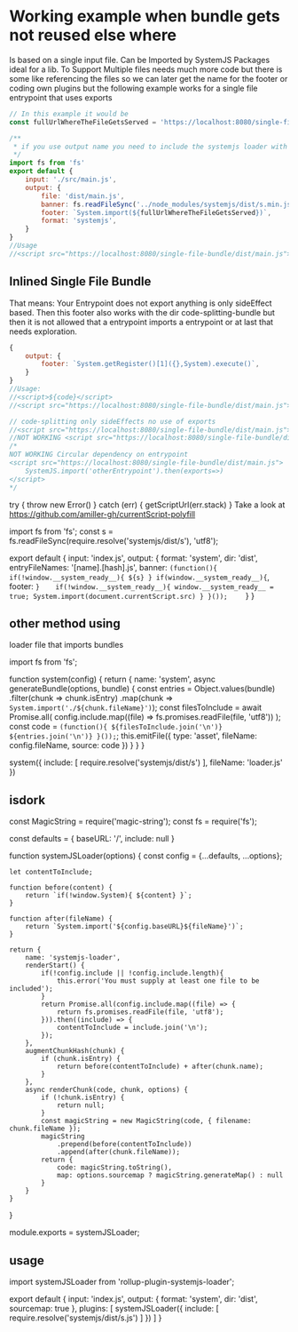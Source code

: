 # Working example when bundle gets not reused else where

Is based on a single input file. Can be Imported by SystemJS Packages ideal for a lib.
To Support Multiple files needs much more code but there is some like referencing the files so we can later get the name for the footer or coding own plugins but the following example works for a single file entrypoint that uses exports


```js
// In this example it would be
const fullUrlWhereTheFileGetsServed = 'https://localhost:8080/single-file-bundle/dist/main.js'

/** 
 * if you use output name you need to include the systemjs loader with extra register named module
 */
import fs from 'fs'
export default {
    input: './src/main.js',
    output: {
        file: 'dist/main.js',
        banner: fs.readFileSync('../node_modules/systemjs/dist/s.min.js').,
        footer: `System.import(${fullUrlWhereTheFileGetsServed})`, 
        format: 'systemjs',
    }
}
//Usage
//<script src="https://localhost:8080/single-file-bundle/dist/main.js"></script>
```


## Inlined Single File Bundle

That means: Your Entrypoint does not export anything is only sideEffect based. Then this footer also works with the dir code-splitting-bundle but then it is not allowed that a entrypoint imports a entrypoint or at last that needs exploration.

```js
{ 
    output: { 
        footer: `System.getRegister()[1]({},System).execute()`,   
    } 
}
//Usage:
//<script>${code}</script>
//<script src="https://localhost:8080/single-file-bundle/dist/main.js"></script>

// code-splitting only sideEffects no use of exports
//<script src="https://localhost:8080/single-file-bundle/dist/main.js">System.import('otherEntrypoint')</script>
//NOT WORKING <script src="https://localhost:8080/single-file-bundle/dist/main.js">/*use of any code exported by app */app()</script>
/*
NOT WORKING Circular dependency on entrypoint
<script src="https://localhost:8080/single-file-bundle/dist/main.js">
    SystemJS.import('otherEntrypoint').then(exports=>)
</script>
*/
```


try { throw new Error() }
catch (err) {
   getScriptUrl(err.stack)
}
Take a look at https://github.com/amiller-gh/currentScript-polyfill



import fs from 'fs';
const s = fs.readFileSync(require.resolve('systemjs/dist/s'), 'utf8');

export default {
    input: 'index.js',
    output: {
        format: 'system',
        dir: 'dist',
        entryFileNames: '[name].[hash].js',
        banner: `
            (function(){
                if(!window.__system_ready__){
                    ${s}
                }
                if(window.__system_ready__){
        `,
        footer: `
                }   
                if(!window.__system_ready__){
                    window.__system_ready__ = true;
                    System.import(document.currentScript.src)
                }
            }());    
        `
    }
}



## other method using 
loader file that imports bundles

import fs from 'fs';

function system(config) {
    return {
        name: 'system',
        async generateBundle(options, bundle) {
            const entries = Object.values(bundle)
                .filter(chunk => chunk.isEntry)
                .map(chunk => `System.import('./${chunk.fileName}')`);
            const filesToInclude = await Promise.all(
                config.include.map((file) => fs.promises.readFile(file, 'utf8'))
            );
            const code = `
                (function(){
                    ${filesToInclude.join('\n')}
                    ${entries.join('\n')}
                }());
                `;
            this.emitFile({
                type: 'asset',
                fileName: config.fileName,
                source: code
            })
        }
    }
}


system({
  include: [
    require.resolve('systemjs/dist/s')
  ],
  fileName: 'loader.js'
})



## isdork

const MagicString = require('magic-string');
const fs = require('fs');

const defaults = {
    baseURL: '/',
    include: null
}

function systemJSLoader(options) {
    const config = {...defaults, ...options};

    let contentToInclude;

    function before(content) {
        return `if(!window.System){ ${content} }`;
    }

    function after(fileName) {
        return `System.import('${config.baseURL}${fileName}')`;
    }

    return {
        name: 'systemjs-loader',
        renderStart() {
            if(!config.include || !config.include.length){
                this.error('You must supply at least one file to be included');
            }
            return Promise.all(config.include.map((file) => {
                return fs.promises.readFile(file, 'utf8');
            })).then((include) => {
                contentToInclude = include.join('\n');
            });
        },
        augmentChunkHash(chunk) {
            if (chunk.isEntry) {
                return before(contentToInclude) + after(chunk.name);
            }
        },
        async renderChunk(code, chunk, options) {
            if (!chunk.isEntry) {
                return null;
            }
            const magicString = new MagicString(code, { filename: chunk.fileName });
            magicString
                .prepend(before(contentToInclude))
                .append(after(chunk.fileName));
            return {
                code: magicString.toString(),
                map: options.sourcemap ? magicString.generateMap() : null
            }
        }
    }
}

module.exports = systemJSLoader;

## usage

import systemJSLoader from 'rollup-plugin-systemjs-loader';

export default {
    input: 'index.js',
    output: {
        format: 'system',
        dir: 'dist',
        sourcemap: true
    },
    plugins: [
        systemJSLoader({
            include: [
                require.resolve('systemjs/dist/s.js')
            ]
        })
    ]
}